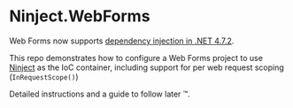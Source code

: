 # Ninject.WebForms
Web Forms now supports [dependency injection in .NET 4.7.2](https://docs.microsoft.com/en-us/dotnet/framework/whats-new/#asp-net472).

This repo demonstrates how to configure a Web Forms project to use [Ninject](https://github.com/ninject/Ninject) as the IoC container, including support for
per web request scoping (`InRequestScope()`)

Detailed instructions and a guide to follow later &trade;.